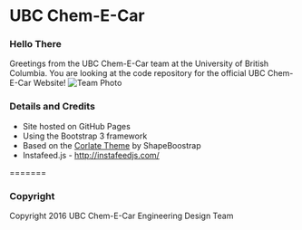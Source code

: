 # UBC Chem-E-Car
### Hello There
Greetings from the UBC Chem-E-Car team at the University of British Columbia. You are looking at the code repository for the official UBC Chem-E-Car Website!
![Team Photo](http://www.ubcchemecar.com/images/team/2015/full.jpg)

### Details and Credits
* Site hosted on GitHub Pages
* Using the Bootstrap 3 framework
* Based on the [Corlate Theme](http://shapebootstrap.net/item/1524962-corlate-free-responsive-business-html-template/live-demo) by ShapeBoostrap
* Instafeed.js - http://instafeedjs.com/

=======
 
### Copyright
Copyright 2016 UBC Chem-E-Car Engineering Design Team
